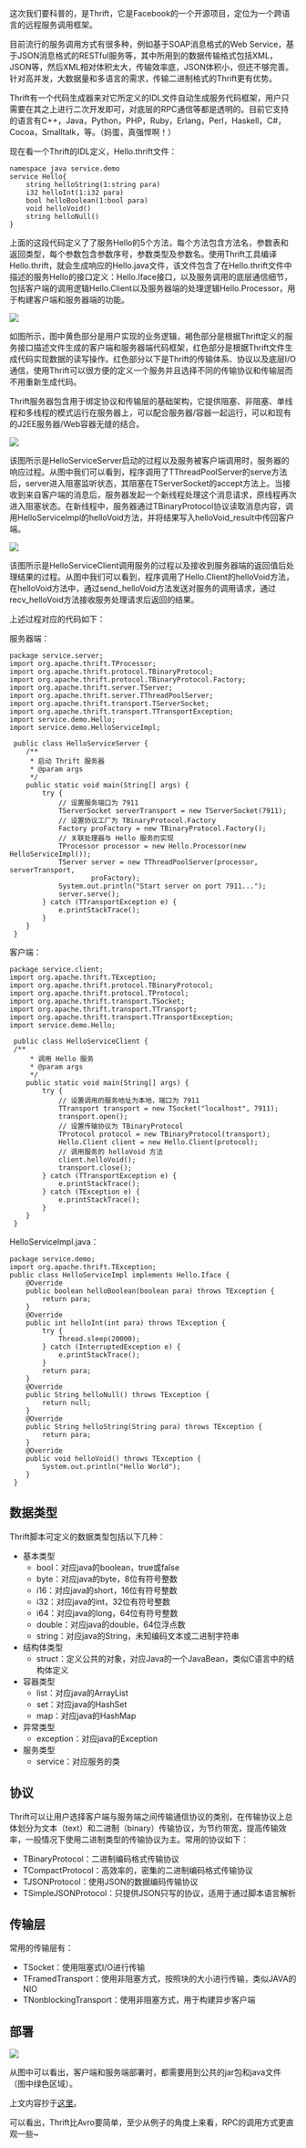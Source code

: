 这次我们要科普的，是Thrift，它是Facebook的一个开源项目，定位为一个跨语言的远程服务调用框架。

目前流行的服务调用方式有很多种，例如基于SOAP消息格式的Web Service，基于JSON消息格式的RESTful服务等，其中所用到的数据传输格式包括XML，JSON等，然后XML相对体积太大，传输效率底，JSON体积小，但还不够完善。针对高并发，大数据量和多语言的需求，传输二进制格式的Thrift更有优势。

Thrift有一个代码生成器来对它所定义的IDL文件自动生成服务代码框架，用户只需要在其之上进行二次开发即可，对底层的RPC通信等都是透明的。目前它支持的语言有C++，Java，Python，PHP，Ruby，Erlang，Perl，Haskell，C#，Cocoa，Smalltalk，等。（妈蛋，真强悍啊！）

现在看一个Thrift的IDL定义，Hello.thrift文件：

	namespace java service.demo
	service Hello{
		string helloString(1:string para)
		i32 helloInt(1:i32 para)
		bool helloBoolean(1:bool para)
		void helloVoid()
		string helloNull()
	}

上面的这段代码定义了了服务Hello的5个方法，每个方法包含方法名，参数表和返回类型，每个参数包含参数序号，参数类型及参数名。使用Thrift工具编译Hello.thrift，就会生成响应的Hello.java文件，该文件包含了在Hello.thrift文件中描述的服务Hello的接口定义：Hello.Iface接口，以及服务调用的底层通信细节，包括客户端的调用逻辑Hello.Client以及服务器端的处理逻辑Hello.Processor，用于构建客户端和服务器端的功能。

![](http://pic.yupoo.com/kazaff_v/DT5eHGLc/132ea.jpg)

如图所示，图中黄色部分是用户实现的业务逻辑，褐色部分是根据Thrift定义的服务接口描述文件生成的客户端和服务器端代码框架，红色部分是根据Thrift文件生成代码实现数据的读写操作。红色部分以下是Thrift的传输体系、协议以及底层I/O通信，使用Thrift可以很方便的定义一个服务并且选择不同的传输协议和传输层而不用重新生成代码。

Thrift服务器包含用于绑定协议和传输层的基础架构，它提供阻塞、非阻塞、单线程和多线程的模式运行在服务器上，可以配合服务器/容器一起运行，可以和现有的J2EE服务器/Web容器无缝的结合。

![](http://pic.yupoo.com/kazaff_v/DT5mKsO9/zTkIx.png)

该图所示是HelloServiceServer启动的过程以及服务被客户端调用时，服务器的响应过程。从图中我们可以看到，程序调用了TThreadPoolServer的serve方法后，server进入阻塞监听状态，其阻塞在TServerSocket的accept方法上。当接收到来自客户端的消息后，服务器发起一个新线程处理这个消息请求，原线程再次进入阻塞状态。在新线程中，服务器通过TBinaryProtocol协议读取消息内容，调用HelloServiceImpl的helloVoid方法，并将结果写入helloVoid_result中传回客户端。

![](http://pic.yupoo.com/kazaff_v/DT5qrcyO/VFbKS.png)

该图所示是HelloServiceClient调用服务的过程以及接收到服务器端的返回值后处理结果的过程。从图中我们可以看到，程序调用了Hello.Client的helloVoid方法，在helloVoid方法中，通过send_helloVoid方法发送对服务的调用请求，通过recv_helloVoid方法接收服务处理请求后返回的结果。

上述过程对应的代码如下：

服务器端：

	package service.server; 
	import org.apache.thrift.TProcessor; 
	import org.apache.thrift.protocol.TBinaryProtocol; 
	import org.apache.thrift.protocol.TBinaryProtocol.Factory; 
	import org.apache.thrift.server.TServer; 
	import org.apache.thrift.server.TThreadPoolServer; 
	import org.apache.thrift.transport.TServerSocket; 
	import org.apache.thrift.transport.TTransportException; 
	import service.demo.Hello; 
	import service.demo.HelloServiceImpl; 
	
	 public class HelloServiceServer { 
	    /** 
	     * 启动 Thrift 服务器
	     * @param args 
	     */ 
	    public static void main(String[] args) { 
	        try { 
	            // 设置服务端口为 7911 
	            TServerSocket serverTransport = new TServerSocket(7911); 
	            // 设置协议工厂为 TBinaryProtocol.Factory 
	            Factory proFactory = new TBinaryProtocol.Factory(); 
	            // 关联处理器与 Hello 服务的实现
	            TProcessor processor = new Hello.Processor(new HelloServiceImpl()); 
	            TServer server = new TThreadPoolServer(processor, serverTransport, 
	                    proFactory); 
	            System.out.println("Start server on port 7911..."); 
	            server.serve(); 
	        } catch (TTransportException e) { 
	            e.printStackTrace(); 
	        } 
	    } 
	 } 

客户端：

	package service.client; 
	import org.apache.thrift.TException; 
	import org.apache.thrift.protocol.TBinaryProtocol; 
	import org.apache.thrift.protocol.TProtocol; 
	import org.apache.thrift.transport.TSocket; 
	import org.apache.thrift.transport.TTransport; 
	import org.apache.thrift.transport.TTransportException; 
	import service.demo.Hello; 
	
	 public class HelloServiceClient { 
	 /** 
	     * 调用 Hello 服务
	     * @param args 
	     */ 
	    public static void main(String[] args) { 
	        try { 
	            // 设置调用的服务地址为本地，端口为 7911 
	            TTransport transport = new TSocket("localhost", 7911); 
	            transport.open(); 
	            // 设置传输协议为 TBinaryProtocol 
	            TProtocol protocol = new TBinaryProtocol(transport); 
	            Hello.Client client = new Hello.Client(protocol); 
	            // 调用服务的 helloVoid 方法
	            client.helloVoid(); 
	            transport.close(); 
	        } catch (TTransportException e) { 
	            e.printStackTrace(); 
	        } catch (TException e) { 
	            e.printStackTrace(); 
	        } 
	    } 
	 } 

HelloServiceImpl.java：

	package service.demo; 
	import org.apache.thrift.TException; 
	public class HelloServiceImpl implements Hello.Iface { 
	    @Override 
	    public boolean helloBoolean(boolean para) throws TException { 
	        return para; 
	    } 
	    @Override 
	    public int helloInt(int para) throws TException { 
	        try { 
	            Thread.sleep(20000); 
	        } catch (InterruptedException e) { 
	            e.printStackTrace(); 
	        } 
	        return para; 
	    } 
	    @Override 
	    public String helloNull() throws TException { 
	        return null; 
	    } 
	    @Override 
	    public String helloString(String para) throws TException { 
	        return para; 
	    } 
	    @Override 
	    public void helloVoid() throws TException { 
	        System.out.println("Hello World"); 
	    } 
	 } 

数据类型
---
Thrift脚本可定义的数据类型包括以下几种：

* 基本类型
	* bool：对应java的boolean，true或false
	* byte：对应java的byte，8位有符号整数
	* i16：对应java的short，16位有符号整数
	* i32：对应java的int，32位有符号整数
	* i64：对应java的long，64位有符号整数
	* double：对应java的double，64位浮点数
	* string：对应java的String，未知编码文本或二进制字符串
* 结构体类型
	* struct：定义公共的对象，对应Java的一个JavaBean，类似C语言中的结构体定义
* 容器类型
	* list：对应java的ArrayList
	* set：对应java的HashSet
	* map：对应java的HashMap
* 异常类型
	* exception：对应java的Exception
* 服务类型
	* service：对应服务的类

协议
---
Thrift可以让用户选择客户端与服务端之间传输通信协议的类别，在传输协议上总体划分为文本（text）和二进制（binary）传输协议，为节约带宽，提高传输效率，一般情况下使用二进制类型的传输协议为主。常用的协议如下：

* TBinaryProtocol：二进制编码格式传输协议
* TCompactProtocol：高效率的，密集的二进制编码格式传输协议
* TJSONProtocol：使用JSON的数据编码传输协议
* TSimpleJSONProtocol：只提供JSON只写的协议，适用于通过脚本语言解析

传输层
---
常用的传输层有：

* TSocket：使用阻塞式I/O进行传输
* TFramedTransport：使用非阻塞方式，按照块的大小进行传输，类似JAVA的NIO
* TNonblockingTransport：使用非阻塞方式，用于构建异步客户端

部署
---

![](http://pic.yupoo.com/kazaff_v/DT5yMjza/15i6nB.jpg)

从图中可以看出，客户端和服务端部署时，都需要用到公共的jar包和java文件（图中绿色区域）。

上文内容抄于[这里](http://www.ibm.com/developerworks/cn/java/j-lo-apachethrift/)。

可以看出，Thrift比Avro要简单，至少从例子的角度上来看，RPC的调用方式更直观一些~